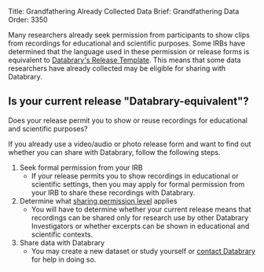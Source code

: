 Title: Grandfathering Already Collected Data 
Brief: Grandfathering Data
Order: 3350

Many researchers already seek permission from participants to show clips from recordings for educational and scientific purposes.
Some IRBs have determined that the language used in these permission or release forms is equivalent to [Databrary's Release Template](|filename|../policies/release-template.mdi). 
This means that some data researchers have already collected may be eligible for sharing with Databrary.

## Is your current release "Databrary-equivalent"?

Does your release permit you to show or reuse recordings for educational and scientific purposes?

If you already use a video/audio or photo release form and want to find out whether you can share with Databrary, follow the following steps.

1. Seek formal permission from your IRB
	- If your release permits you to show recordings in educational or scientific settings, then you may apply for formal permission from your IRB to share these recordings with Databrary.
1. Determine what [sharing permission level](|filename|release-levels.md) applies
	- You will have to determine whether your current release means that recordings can be shared only for research use by other Databrary Investigators or whether excerpts can be shown in educational and scientific contexts.
1. Share data with Databrary
	- You may create a new dataset or study yourself or [contact Databrary](mailto:help@databrary.org) for help in doing so.
